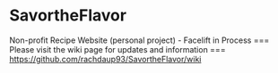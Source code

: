 # SavortheFlavor
Non-profit Recipe Website (personal project) - Facelift in Process
=== Please visit the wiki page for updates and information ===
<https://github.com/rachdaup93/SavortheFlavor/wiki>
